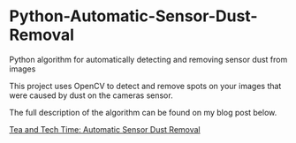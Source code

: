 # Python-Automatic-Sensor-Dust-Removal
Python algorithm for automatically detecting and removing sensor dust from images

This project uses OpenCV to detect and remove spots on your images that were caused by dust on the cameras sensor.

The full description of the algorithm can be found on my blog post below.

[Tea and Tech Time: Automatic Sensor Dust Removal](https://teaandtechtime.com/automatic-sensor-dust-removal/)